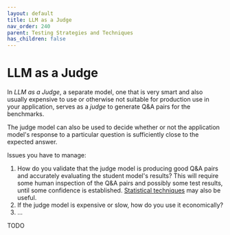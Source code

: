 ```yaml
---
layout: default
title: LLM as a Judge
nav_order: 240
parent: Testing Strategies and Techniques
has_children: false
---
```


# LLM as a Judge

In _LLM as a Judge_, a separate model, one that is very smart and also usually expensive to use or otherwise not suitable for production use in your application, serves as a _judge_ to generate Q&A pairs for the benchmarks. 

The judge model can also be used to decide whether or not the application model's response to a particular question is sufficiently close to the expected answer.

Issues you have to manage:

1. How do you validate that the judge model is producing good Q&A pairs and accurately evaluating the student model's results? This will require some human inspection of the Q&A pairs and possibly some test results, until some confidence is established. [Statistical techniques]({{site.baseurl}}/testing-strategies/statistical-tests) may also be useful. 
2. If the judge model is expensive or slow, how do you use it economically?
3. ...

TODO
